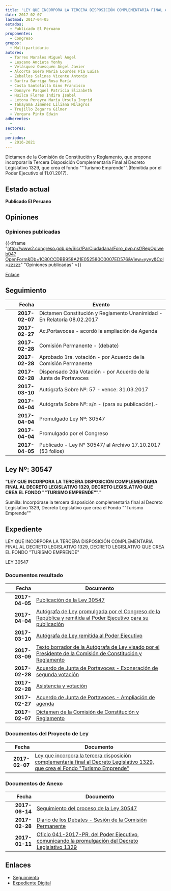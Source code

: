 ```yaml
---
title: 'LEY QUE INCORPORA LA TERCERA DISPOSICIÓN COMPLEMENTARIA FINAL AL DECRETO LEGISLATIVO 1329, QUE CREA EL FONDO "TURISMO EMPRENDE"'
date: 2017-02-07
lastmod: 2017-04-05
estados: 
  - Publicado El Peruano
proponentes: 
  - Congreso
grupos: 
  - Multipartidario
autores: 
  - Torres Morales Miguel Ángel
  - Lescano Ancieta Yonhy
  - Velásquez Quesquén Angel Javier
  - Alcorta Suero María Lourdes Pía Luisa
  - Zeballos Salinas Vicente Antonio
  - Bartra Barriga Rosa María
  - Costa Santolalla Gino Francisco
  - Donayre Pasquel Patricia Elizabeth
  - Huilca Flores Indira Isabel
  - Letona Pereyra María Úrsula Ingrid
  - Takayama Jiménez Liliana Milagros
  - Trujillo Zegarra Gilmer
  - Vergara Pinto Edwin
adherentes: 
  - 
sectores: 
  - 
periodos: 
  - 2016-2021
---
```


Dictamen de la Comisión de Constitución y Reglamento, que propone incorporar la Tercera Disposición Complementaria Final al Decreto Legislativo 1329, que crea el fondo ""Turismo Emprende"".(Remitida por el Poder Ejecutivo el 11.01.2017).


## Estado actual

**Publicado El Peruano**

## Opiniones

### Opiniones publicadas

{{<iframe "http://www2.congreso.gob.pe/Sicr/ParCiudadana/Foro_pvp.nsf/RepOpiweb04?OpenForm&Db=1C80CCDBB958A21E052580C0007ED576&View=yyyy&Col=zzzzz" "Opiniones publicadas" >}}

[Enlace](http://www2.congreso.gob.pe/Sicr/ParCiudadana/Foro_pvp.nsf/RepOpiweb04?OpenForm&Db=1C80CCDBB958A21E052580C0007ED576&View=yyyy&Col=zzzzz)

## Seguimiento

| Fecha | Evento |
|------:|--------|
| **2017-02-07** | Dictamen Constitución y Reglamento Unanimidad - En Relatoría 08.02.2017|
| **2017-02-27** | Ac.Portavoces - acordó la ampliación de Agenda|
| **2017-02-28** | Comisión Permanente - (debate)|
| **2017-02-28** | Aprobado 1ra. votación - por Acuerdo de la Comisión Permanente|
| **2017-02-28** | Dispensado 2da Votación - por Acuerdo de la Junta de Portavoces|
| **2017-03-10** | Autógrafa Sobre Nº: 57 - vence: 31.03.2017|
| **2017-04-04** | Autógrafa Sobre Nº: s/n - (para su publicación).-|
| **2017-04-04** | Promulgado Ley Nº: 30547|
| **2017-04-04** | Promulgado por el Congreso|
| **2017-04-05** | Publicado - Ley N° 30547/ al Archivo 17.10.2017 (53 folios)|

## Ley Nº: 30547

**"LEY QUE INCORPORA LA TERCERA DISPOSICIÓN COMPLEMENTARIA FINAL AL DECRETO LEGISLATIVO 1329, DECRETO LEGISLATIVO QUE CREA EL FONDO ""TURISMO EMPRENDE""."**

Sumilla: Incorpórase la tercera disposición complementaria final al Decreto Legislativo 1329, Decreto Legislativo que crea el Fondo ""Turismo Emprende""


## Expediente

LEY QUE INCORPORA LA TERCERA DISPOSICIÓN COMPLEMENTARIA FINAL AL DECRETO LEGISLATIVO 1329, DECRETO LEGISLATIVO QUE CREA EL FONDO "TURISMO EMPRENDE"

LEY 30547


### Documentos resultado

| Fecha | Documento |
|------:|--------|
| **2017-04-05** | [Publicación de la Ley 30547](http://www.leyes.congreso.gob.pe/Documentos/2016_2021/ADLP/Normas_Legales/30547-LEY.pdf) |
| **2017-04-04** | [Autógrafa de Ley promulgada por el Congreso de la República y remitida al Poder Ejecutivo para su publicación](http://www.leyes.congreso.gob.pe/Documentos/2016_2021/Autografas/Ley_y_de_Resolucion_Legislativa/AU0094220170404.pdf) |
| **2017-03-10** | [Autógrafa de Ley remitida al Poder Ejecutivo](http://www.leyes.congreso.gob.pe/Documentos/2016_2021/Autografas/Ley_y_de_Resolucion_Legislativa/AU0094220170310.pdf) |
| **2017-03-09** | [Texto borrador de la Autógrafa de Ley visado por el Presidente de la Comisión de Constitución y Reglamento](http://www.leyes.congreso.gob.pe/Documentos/2016_2021/Texto_Borrador_de_Autografa/BAU0094220170309.pdf) |
| **2017-02-28** | [Acuerdo de Junta de Portavoces - Exoneración de segunda votación](http://www.leyes.congreso.gob.pe/Documentos/2016_2021/Acuerdos/Junta_Portavoces/AJP0094220170228.PDF) |
| **2017-02-28** | [Asistencia y votación](http://www.leyes.congreso.gob.pe/Documentos/2016_2021/Asistencia_y_Votacion/Proyectos_de_Ley/AV0094220170228.pdf) |
| **2017-02-27** | [Acuerdo de Junta de Portavoces - Ampliación de agenda](http://www.leyes.congreso.gob.pe/Documentos/2016_2021/Acuerdos/Junta_Portavoces/AJP0094220170227.pdf) |
| **2017-02-07** | [Dictamen de la Comisión de Constitución y Reglamento](http://www.leyes.congreso.gob.pe/Documentos/2016_2021/Dictamenes/Decretos_Legislativos/01329DC04MAY20170207..pdf) |

### Documentos del Proyecto de Ley

| Fecha | Documento |
|------:|--------|
| **2017-02-07** | [Ley que incorpora la tercera disposición complementaria final al Decreto Legislativo 1329, que crea el Fondo "Turismo Emprende"](http://www.leyes.congreso.gob.pe/Documentos/2016_2021/Proyectos_de_Ley_y_de_Resoluciones_Legislativas/PL0094220170207.pdf) |

### Documentos de Anexo

| Fecha | Documento |
|------:|--------|
| **2017-06-14** | [Seguimiento del proceso de la Ley 30547](http://www.leyes.congreso.gob.pe/Documentos/2016_2021/Seguimiento_de_Proyectos_de_Ley/00942PL20170614.pdf) |
| **2017-02-28** | [Diario de los Debates - Sesión de la Comisión Permanente](http://www2.congreso.gob.pe/Sicr/DiarioDebates/Publicad.nsf/SesionesPleno/05256D6E0073DFE9052580D600053FAA/$FILE/PER-2016-10.pdf) |
| **2017-01-11** | [Oficio 041-2017-PR, del Poder Ejecutivo, comunicando la promulgación del Decreto Legislativo 1329](http://www.leyes.congreso.gob.pe/Documentos/2016_2021/Decretos/Legislativos/DL0132920170111..pdf) |

## Enlaces 

- [Seguimiento](http://www2.congreso.gob.pe/Sicr/TraDocEstProc/CLProLey2016.nsf/f7fff46988ca05b1052578e100829cc7/fa8d9101b7493f6e052580c0007de3dc?OpenDocument)
- [Expediente Digital](http://www2.congreso.gob.pehttp://www2.congreso.gob.pe/Sicr/TraDocEstProc/CLProLey2016.nsf/f7fff46988ca05b1052578e100829cc7/fa8d9101b7493f6e052580c0007de3dc?OpenDocument&Click=05257FB7005EB655.eb71d0cf91d8294e05256cdf006b5706/$Body/0.1C6C)
